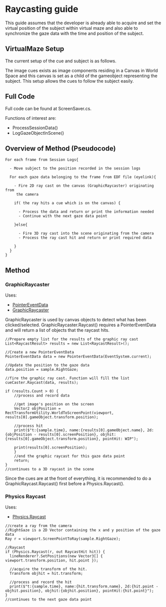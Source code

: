 # Raycasting guide
This guide assumes that the developer is already able to acquire and set the virtual position of the subject within virtual maze and also able to synchronize the gaze data with the time and position of the subject.

## VirtualMaze Setup
The current setup of the cue and subject is as follows.

The image cues exists as image components residing in a Canvas in World Space and this canvas is set as a child of the gameobject representing the subject. This setup allows the cues to follow the subject easily.

## Full Code
Full code can be found at ScreenSaver.cs.

Functions of interest are:
  - ProcessSessionData()
  - LogGazeObjectInScene()

## Overview of Method (Pseudocode)
```
For each frame from Session Logs{

  - Move subject to the position recorded in the session logs

  For each gaze data belonging to the frame from EDF file (eyelink){

    - Fire 2D ray cast on the canvas (GraphicRaycaster) originating from
     the camera

    if( the ray hits a cue which is on the canvas) {

      - Process the data and return or print the information needed
      - Continue with the next gaze data point

    }else{

      - Fire 3D ray cast into the scene originating from the camera
      - Process the ray cast hit and return or print required data

    }
  }
}
```

## Method
### GraphicRaycaster

Uses:
- [PointerEventData](https://docs.unity3d.com/ScriptReference/EventSystems.PointerEventData.html)
- [GraphicRaycaster](https://docs.unity3d.com/ScriptReference/UI.GraphicRaycaster.Raycast.html)

GraphicRaycaster is used by canvas objects to detect what has been clicked/selected. GraphicRaycaster.Raycast() requires a PointerEventData and will return a list of objects that the raycast hits.


```Csharp
//Prepare empty list for the results of the graphic ray cast
List<RaycastResult> results = new List<RaycastResult>();

//Create a new PointerEventData
PointerEventData data = new PointerEventData(EventSystem.current);

//Update the position to the gaze data
data.position = sample.RightGaze;

//fire the graphic ray cast. Function will fill the list
cueCaster.Raycast(data, results);

if (results.Count > 0) {
    //process and record data

    //get image's position on the screen
    Vector2 objPosition =   RectTransformUtility.WorldToScreenPoint(viewport, results[0].gameObject.transform.position);

    //process hit
    print($"t:{sample.time}, name:{results[0].gameObject.name}, 2d:{objPosition - results[0].screenPosition}, objhit:{results[0].gameObject.transform.position}, pointHit: WIP");

    print(results[0].screenPosition);
    }
    //end the graphic raycast for this gaze data point
    return;
}
//continues to a 3D raycast in the scene
```

Since the cues are at the front of everything, it is recommended to do a GraphicRaycast.Raycast() first before a Physics.Raycast().


### Physics Raycast

Uses:
- [Physics.Raycast](https://docs.unity3d.com/ScriptReference/Physics.Raycast.html)

```Csharp
//create a ray from the camera
//RightGaze is a 2D Vector containing the x and y position of the gaze data
Ray r = viewport.ScreenPointToRay(sample.RightGaze);

//Raycast
if (Physics.Raycast(r, out RaycastHit hit)) {
  lineRenderer?.SetPositions(new Vector3[] { viewport.transform.position, hit.point });

  //acquire the transform of the hit.
  Transform objhit = hit.transform;

  //process and record the hit
  print($"t:{sample.time}, name:{hit.transform.name}, 2d:{hit.point - objhit.position}, objhit:{objhit.position}, pointHit:{hit.point}");
}
//continues to the next gaze data point

```
